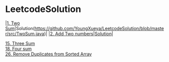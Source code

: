 # LeetcodeSolution
|[1. Two Sum](https://leetcode.com/problems/two-sum/)|Solution(https://github.com/YoungXueya/LeetcodeSolution/blob/master/src/TwoSum.java)|
|[2. Add Two numbers](https://leetcode.com/problems/add-two-numbers/)|[Solution](https://github.com/YoungXueya/LeetcodeSolution/blob/master/src/2.%20Add%20two%20numbers)|


[15. Three Sum](https://leetcode.com/problems/3sum/)<br>
[18. Four sum](https://leetcode.com/problems/4sum/)<br>
[26. Remove Duplicates from Sorted Array](https://leetcode.com/problems/remove-duplicates-from-sorted-array/)<br>
